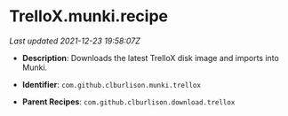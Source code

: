 # TrelloX.munki.recipe

_Last updated 2021-12-23 19:58:07Z_

- **Description**: Downloads the latest TrelloX disk image and imports into Munki.

- **Identifier**: `com.github.clburlison.munki.trellox`

- **Parent Recipes**: `com.github.clburlison.download.trellox`